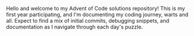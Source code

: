 Hello and welcome to my Advent of Code solutions repository!
This is my first year participating, and I'm documenting my coding journey, warts and all.
Expect to find a mix of initial commits, debugging snippets, and documentation as I navigate through each day's puzzle.
